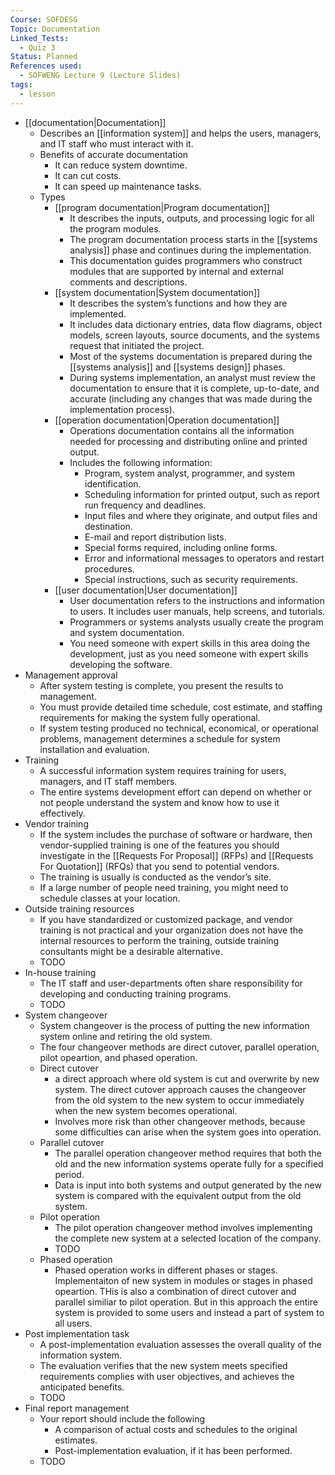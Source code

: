 ```yaml
---
Course: SOFDESG
Topic: Documentation
Linked_Tests:
  - Quiz 3
Status: Planned
References used:
  - SOFWENG Lecture 9 (Lecture Slides)
tags:
  - lesson
---
```


- [[documentation|Documentation]]
	- Describes an [[information system]] and helps the users, managers, and IT staff who must interact with it.
	- Benefits of accurate documentation
		- It can reduce system downtime.
		- It can cut costs.
		- It can speed up maintenance tasks.
	- Types
		- [[program documentation|Program documentation]]
			- It describes the inputs, outputs, and processing logic for all the program modules.
			- The program documentation process starts in the [[systems analysis]] phase and continues during the implementation.
			- This documentation guides programmers who construct modules that are supported by internal and external comments and descriptions.
		- [[system documentation|System documentation]]
			- It describes the system’s functions and how they are implemented.
			- It includes data dictionary entries, data flow diagrams, object models, screen layouts, source documents, and the systems request that initiated the project.
			- Most of the systems documentation is prepared during the [[systems analysis]] and [[systems design]] phases.
			- During systems implementation, an analyst must review the documentation to ensure that it is complete, up-to-date, and accurate (including any changes that was made during the implementation process).
		- [[operation documentation|Operation documentation]]
			- Operations documentation contains all the information needed for processing and distributing online and printed output.
			- Includes the following information:
				- Program, system analyst, programmer, and system identification.
				- Scheduling information for printed output, such as report run frequency and deadlines.
				- Input files and where they originate, and output files and destination.
				- E-mail and report distribution lists.
				- Special forms required, including online forms.
				- Error and informational messages to operators and restart procedures.
				- Special instructions, such as security requirements.
		- [[user documentation|User documentation]]
			- User documentation refers to the instructions and information to users. It includes user manuals, help screens, and tutorials.
			- Programmers or systems analysts usually create the program and system documentation.
			- You need someone with expert skills in this area doing the development, just as you need someone with expert skills developing the software.
- Management approval
	- After system testing is complete, you present the results to management.
	- You must provide detailed time schedule, cost estimate, and staffing requirements for making the system fully operational.
	- If system testing produced no technical, economical, or operational problems, management determines a schedule for system installation and evaluation.
- Training
	- A successful information system requires training for users, managers, and IT staff members.
	- The entire systems development effort can depend on whether or not people understand the system and know how to use it effectively.
- Vendor training
	- If the system includes the purchase of software or hardware, then vendor-supplied training is one of the features you should investigate in the [[Requests For Proposal]] (RFPs) and [[Requests For Quotation]] (RFQs) that you send to potential vendors.
	- The training is usually is conducted as the vendor’s site.
	- If a large number of people need training, you might need to schedule classes at your location.
- Outside training resources
	- If you have standardized or customized package, and vendor training is not practical and your organization does not have the internal resources to perform the training, outside training consultants might be a desirable alternative.
	- TODO
- In-house training
	- The IT staff and user-departments often share responsibility for developing and conducting training programs.
	- TODO
- System changeover
	- System changeover is the process of putting the new information system online and retiring the old system.
	- The four changeover methods are direct cutover, parallel operation, pilot opeartion, and phased operation.
	- Direct cutover
		- a direct approach where old system is cut and overwrite by new system. The direct cutover approach causes the changeover from the old system to the new system to occur immediately when the new system becomes operational.
		- Involves more risk than other changeover methods, because some difficulties can arise when the system goes into operation.
	- Parallel cutover
		- The parallel operation changeover method requires that both the old and the new information systems operate fully for a specified period.
		- Data is input into both systems and output generated by the new system is compared with the equivalent output from the old system.
	- Pilot operation
		- The pilot operation changeover method involves implementing the complete new system at a selected location of the company.
		- TODO
	- Phased operation
		- Phased operation works in different phases or stages. Implementaiton of new system in modules or stages in phased opeartion. THis is also a combination of direct cutover and parallel similiar to pilot operation. But in this approach the entire system is provided to some users and instead a part of system to all users.
- Post implementation task
	- A post-implementation evaluation assesses the overall quality of the information system.
	- The evaluation verifies that the new system meets specified requirements complies with user objectives, and achieves the anticipated benefits.
	- TODO
- Final report management
	- Your report should include the following
		- A comparison of actual costs and schedules to the original estimates.
		- Post-implementation evaluation, if it has been performed.
	- TODO
